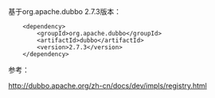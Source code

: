 
基于org.apache.dubbo 2.7.3版本：
```
    <dependency>
        <groupId>org.apache.dubbo</groupId>
        <artifactId>dubbo</artifactId>
        <version>2.7.3</version>
    </dependency>
```

参考：

<http://dubbo.apache.org/zh-cn/docs/dev/impls/registry.html>
